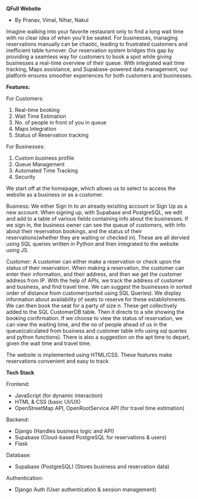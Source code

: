 **QFull Website**
- By Pranav, Vimal, Nihar, Nakul


Imagine walking into your favorite restaurant only to find a long wait time with no clear idea of when you'll be seated. For businesses, managing reservations manually can be chaotic, leading to frustrated customers and inefficient table turnover. Our reservation system bridges this gap by providing a seamless way for customers to book a spot while giving businesses a real-time overview of their queue. With integrated wait time tracking, Maps assistance, and Supabase-powered data management, our platform ensures smoother experiences for both customers and businesses.


**Features:**

For Customers:
1. Real-time booking
2. Wait Time Estimation
3. No. of people in front of you in queue
4. Maps Integration
5. Status of Reservation tracking

For Businesses:
1. Custom business profile
2. Queue Management
3. Automated Time Tracking
4. Security


We start off at the homepage, which allows us to select to access the website as a business or as a customer.

Business:
We either Sign In to an already exisiting account or Sign Up as a new account. 
When signing up, with Supabase and PostgreSQL, we edit and add to a table of various fields containing info about the businesses. 
If we sign in, the business owner can see the queue of customers, with info about their reservation bookings, and the status of their reservations(whether they are waiting or checked in). These are all dervied using SQL queries written in Python and then integrated to the website using JS.

Customer:
A customer can either make a reservation or check upon the status of their reservation. 
When making a reservation, the customer can enter their information, and their address, and then we get the customer address from IP. With the help of APIs, we track the address of customer and business, and find travel time. We can suggest the businesses in sorted order of distance from customer(sorted using SQL Queries). We display information about availability of seats to reserve for these establishments. We can then book the seat for a party of size n. These get collectively added to the SQL CustomerDB table. Then it directs to a site showing the booking confirmation. 
If we choose to view the status of reservation, we can view the waiting time, and the no of people ahead of us in the queue(calculated from business and customer table info using sql queries and python functions). There is also a suggestion on the apt time to depart, given the wait time and travel time.

The website is implemented using HTML/CSS. These features make reservations convenient and easy to track


**Tech Stack**

Frontend:
- JavaScript (for dynamic interaction)
- HTML & CSS (basic UI/UX)
- OpenStreetMap API, OpenRootService API (for travel time estimation)
  
Backend:
- Django (Handles business logic and API)
- Supabase (Cloud-based PostgreSQL for reservations & users)
- Flask
  
Database:
- Supabase (PostgreSQL) (Stores business and reservation data)
  
Authentication:
- Django Auth (User authentication & session management)
